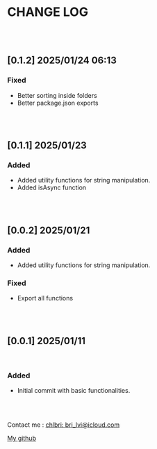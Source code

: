 # CHANGE LOG

<br/>
<br/>

## [0.1.2] 2025/01/24 06:13

### Fixed

- Better sorting inside folders
- Better package.json exports

<br/>
<br/>

## [0.1.1] 2025/01/23

### Added

- Added utility functions for string manipulation.
- Added isAsync function

<br/>
<br/>

## [0.0.2] 2025/01/21

### Added

- Added utility functions for string manipulation.

### Fixed

- Export all functions

<br/>
<br/>

## [0.0.1] 2025/01/11

<br/>

### Added

- Initial commit with basic functionalities.

<br/>
<br/>

Contact me : [chlbri: bri_lvi@icloud.com](mailto:bri_lvi@icloud.com)

[My github](https://github.com/chlbri?tab=repositories)
